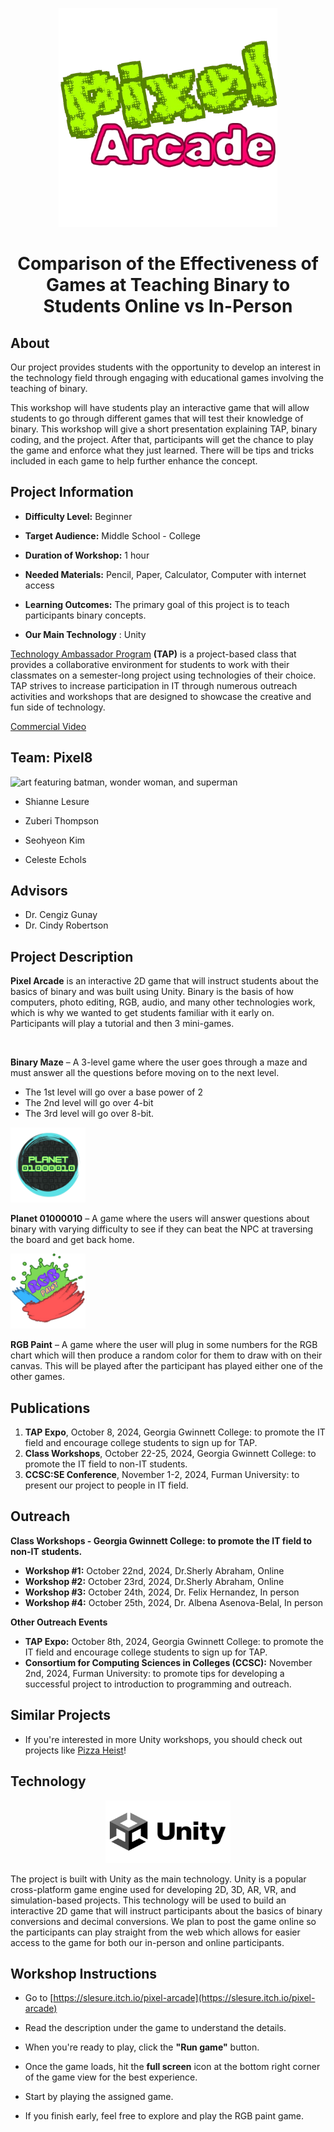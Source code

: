<!-- height or width of the logo may be adjusted -->
<!-- This section is where you will replace the link to your transparent logo, the title of your project, and the very short description of your project -->
<!-- If you used Canva to make your icon and don't want to pay for a background remover, you can use the website https://www.remove.bg/ to do so -->
<p align="center">
  <img alt="Template Logo" src="https://github.com/TAP-GGC/Pixel8/blob/main/media/logos/Pixel%20ArcadeTransparent.png" width="" height="350" />
  <h1 align="center">Comparison of the Effectiveness of Games at Teaching Binary to Students Online vs In-Person</h1>
</p>
<!-- the emojis are not set in stone! If you'd like you can remove them entirely or select your own from https://gist.github.com/rxaviers/7360908 you are welcome to -->

## About
Our project provides students with the opportunity to develop an interest in the technology field through engaging with educational games involving the teaching of binary.
<!-- You can look at other TAP projects if you need a better idea of how to describe your workshop objectives -->

This workshop will have students play an interactive game that will allow students to go through different games that will test their knowledge of binary. 
This workshop will give a short presentation explaining TAP, binary coding, and the project. 
After that,  participants will get the chance to play the game and enforce what they just learned. There will be tips and tricks included in each game to help further enhance the concept.

## Project Information
<!-- 
Your Options for Target Audience: 
  - High School
  - College
  - Middle School
  - K-12
  - Non-Stem
  - Undergraduate
You can select from a range of audiences or a single audience. Examples: 
    Middle School - College 
    High School - College
    K-12
  You will be presenting most often to your peers who are taking introductory technology classes, so more often than not you should be including college in your target audience range. 
-->
* <b>Difficulty Level:</b> Beginner
* <b>Target Audience:</b> Middle School - College
* <b>Duration of Workshop:</b> 1 hour 

* <b>Needed Materials:</b> Pencil, Paper, Calculator, Computer with internet access
* <b>Learning Outcomes:</b> The primary goal of this project is to teach participants binary concepts.
* <b>Our Main Technology</b> : Unity
  
[Technology Ambassador Program](https://tapggc.org/) <b>(TAP)</b> is a project-based class that provides a collaborative environment for students to work with their classmates on a semester-long project using technologies of their choice. TAP strives to increase participation in IT through numerous outreach activities and workshops that are designed to showcase the creative and fun side of technology.

<!-- Commercial Video stored in the Media folder will be linked here -->

[Commercial Video](https://github.com/TAP-GGC/NinjaTurtles/assets/157164928/94b037a6-8912-44da-8a8c-84c0b8a0afb8)

<!-- videos can also be dragged and dropped into markdown files if you want them embedded -->

## Team: Pixel8

<!-- Use the team photo of your choice once you've uploaded it to the team photo folder within the media folder -->
<img alt="art featuring batman, wonder woman, and superman" src = "media/team photos/Team Photo.JPG" width="" height="300">

<!-- replace with full names of your team members -->

* Shianne Lesure
  
* Zuberi Thompson
  
* Seohyeon Kim
  
* Celeste Echols

## Advisors
<!-- the name of the two professors overseeing your TAP class -->
* Dr. Cengiz Gunay
* Dr. Cindy Robertson


## Project Description
<b>Pixel Arcade</b> is an interactive 2D game that will instruct students about the basics of binary and was built using Unity. Binary is the basis of how computers, photo editing, RGB, audio, and many other technologies work, which is why we wanted to get students familiar with it early on. Participants will play a tutorial and then 3 mini-games. 

<p align = "left">
  <img alt="" src = "https://github.com/TAP-GGC/Pixel8/blob/main/media/logos/Binary_Maze_Light_Mode-removebg-preview.png"  height="120">
</p>
<b>Binary Maze</b> – A 3-level game where the user goes through a maze and must answer all the questions before moving on to the next level.

* The 1st level will go over a base power of 2
* The 2nd level will go over 4-bit
* The 3rd level will go over 8-bit.
<p align = "left">
  <img alt="" src = "https://github.com/TAP-GGC/Pixel8/blob/main/media/logos/Planet%2001000010%20Transparent.png"  height="120">
</p>
<b>Planet 01000010</b> – A game where the users will answer questions about binary with varying difficulty to see if they can beat the NPC at traversing the board and get back home.
<p align = "left">
  <img alt="" src = "https://github.com/TAP-GGC/Pixel8/blob/main/media/logos/RGB%20Paint%20Transparent.png"  height="120">
</p>
<b>RGB Paint</b> – A game where the user will plug in some numbers for the RGB chart which will then produce a random color for them to draw with on their canvas. This will be played after the participant has played either one of the other games. 


## Publications
1. <b>TAP Expo</b>, October 8, 2024, Georgia Gwinnett College: to promote the IT field and encourage college students to sign up for TAP.
2. <b>Class Workshops</b>, October 22-25, 2024, Georgia Gwinnett College: to promote the IT field to non-IT students.
3. <b>CCSC:SE Conference</b>, November 1-2, 2024, Furman University: to present our project to people in IT field.

## Outreach
<b>Class Workshops - Georgia Gwinnett College: to promote the IT field to non-IT students.</b>
* <b>Workshop #1:</b> October 22nd, 2024, Dr.Sherly Abraham, Online
* <b>Workshop #2:</b> October 23rd, 2024, Dr.Sherly Abraham, Online
* <b>Workshop #3:</b> October 24th, 2024, Dr. Felix Hernandez, In person
* <b>Workshop #4:</b> October 25th, 2024, Dr. Albena Asenova-Belal, In person

<b>Other Outreach Events</b>
*  <b>TAP Expo:</b> October 8th, 2024, Georgia Gwinnett College: to promote the IT field and encourage college students to sign up for TAP.
*  <b>Consortium for Computing Sciences in Colleges (CCSC):</b> November 2nd, 2024, Furman University: to promote tips for developing a successful project to introduction to programming and outreach.

  


## Similar Projects
* If you're interested in more Unity workshops, you should check out projects like [Pizza Heist](https://github.com/TAP-GGC/TeamRocketPizza)!

## Technology
<p align="center">
<img alt="" src = "https://github.com/TAP-GGC/Pixel8/blob/main/media/technology/Unity-Logo.png" width="200" height="100">

</p>
The project is built with Unity as the main technology. Unity is a popular cross-platform game engine used for developing 2D, 3D, AR, VR, and simulation-based projects. This technology will be used to build an interactive 2D game that will instruct participants about the basics of binary conversions and decimal conversions.  We plan to post the game online so the participants can play straight from the web which allows for easier access to the game for both our in-person and online participants.

</p>

## Workshop Instructions 
* Go to [https://slesure.itch.io/pixel-arcade](https://slesure.itch.io/pixel-arcade)

* Read the description under the game to understand the details.​

* When you're ready to play, click the <b>"Run game"</b> button.​

* Once the game loads, hit the <b>full screen</b> icon at the bottom right corner of the game view for the best experience.​

* Start by playing the assigned game.​

* If you finish early, feel free to explore and play the RGB paint game.


